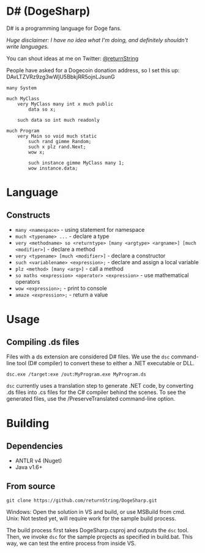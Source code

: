 # D# (DogeSharp)

D# is a programming language for Doge fans.

*Huge disclaimer: I have no idea what I'm doing, and definitely shouldn't write languages.*

You can shout ideas at me on Twitter: [@returnString](https://twitter.com/returnString)

People have asked for a Dogecoin donation address, so I set this up: DAvLTZVRz9zg3wWjU5BbkjRR5ojnLJsunG

```
many System

much MyClass
	very MyClass many int x much public
		data so x;

	such data so int much readonly

much Program
	very Main so void much static
		such rand gimme Random;
		such x plz rand.Next;
		wow x;
		
		such instance gimme MyClass many 1;
		wow instance.data;

```

# Language
## Constructs
* `many <namespace>` - using statement for namespace
* `much <typename> ...` - declare a type
* `very <methodname> so <returntype> [many <argtype> <argname>] [much <modifier>]` - declare a method
* `very <typename> [much <modifier>]` - declare a constructor
* `such <variablename> <expression>;` - declare and assign a local variable
* `plz <method> [many <arg>]` - call a method
* `so maths <expression> <operator> <expression>` - use mathematical operators
* `wow <expression>;` - print to console
* `amaze <expression>;` - return a value

# Usage
## Compiling .ds files
Files with a ds extension are considered D# files. We use the `dsc` command-line tool (D# compiler) to convert these to either a .NET executable or DLL.

`dsc.exe /target:exe /out:MyProgram.exe MyProgram.ds`

`dsc` currently uses a translation step to generate .NET code, by converting .ds files into .cs files for the C# compiler behind the scenes. To see the generated files, use the /PreserveTranslated command-line option.

# Building
## Dependencies
* ANTLR v4 (Nuget)
* Java v1.6+

## From source
`git clone https://github.com/returnString/DogeSharp.git`

Windows: Open the solution in VS and build, or use MSBuild from cmd.
Unix: Not tested yet, will require work for the sample build process.

The build process first takes DogeSharp.csproj and outputs the `dsc` tool. Then, we invoke `dsc` for the sample projects as specified in build.bat. This way, we can test the entire process from inside VS.
